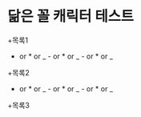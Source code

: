 # 닮은 꼴 캐릭터 테스트

+목록1

 - or * or _ - or * or _ - or * or _

+목록2

 - or * or _ - or * or _ - or * or _

+목록3
